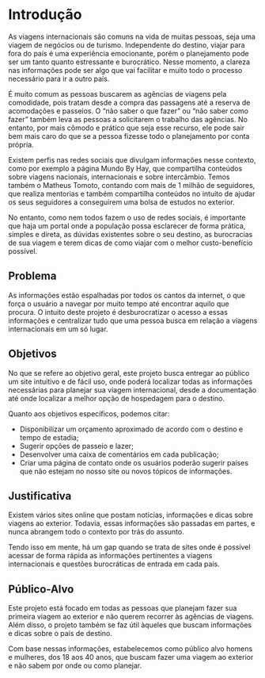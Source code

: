 # Introdução

As viagens internacionais são comuns na vida de muitas pessoas, seja uma viagem de negócios ou de turismo. Independente do destino, viajar para fora do país é uma experiência emocionante, porém o planejamento pode ser um tanto quanto estressante e burocrático. Nesse momento, a clareza nas informações pode ser algo que vai facilitar e muito todo o processo necessário para ir a outro país.

É muito comum as pessoas buscarem as agências de viagens pela comodidade, pois tratam desde a compra das passagens até a reserva de acomodações e passeios. O “não saber o que fazer” ou “não saber como fazer” também leva as pessoas a solicitarem o trabalho das agências. No entanto, por mais cômodo e prático que seja esse recurso, ele pode sair bem mais caro do que se a pessoa fizesse todo o planejamento por conta própria.

Existem perfis nas redes sociais que divulgam informações nesse contexto, como por exemplo a página Mundo By Hay, que compartilha conteúdos sobre viagens nacionais, internacionais e sobre intercâmbio. Temos também o Matheus Tomoto, contando com mais de 1 milhão de seguidores, que realiza mentorias e também compartilha conteúdos no intuito de ajudar os seus seguidores a conseguirem uma bolsa de estudos no exterior.
 
No entanto, como nem todos fazem o uso de redes sociais, é importante que haja um portal onde a população possa esclarecer de forma prática, simples e direta, as dúvidas existentes sobre o seu destino, as burocracias de sua viagem e terem dicas de como viajar com o melhor custo-benefício possível.


## Problema
As informações estão espalhadas por todos os cantos da internet, o que força o usuário a navegar por muito tempo até encontrar aquilo que procura. O intuito deste projeto é desburocratizar o acesso a essas informações e centralizar tudo que uma pessoa busca em relação a viagens internacionais em um só lugar. 

## Objetivos

No que se refere ao objetivo geral, este projeto busca entregar ao público um site intuitivo e de fácil uso, onde poderá localizar todas as informações necessárias para planejar sua viagem internacional, desde a documentação até onde localizar a melhor opção de hospedagem para o destino.

Quanto aos objetivos específicos, podemos citar:
-	Disponibilizar um orçamento aproximado de acordo com o destino e tempo de estadia;
-	Sugerir opções de passeio e lazer;
-	Desenvolver uma caixa de comentários em cada publicação;
-	Criar uma página de contato onde os usuários poderão sugerir países que não estejam no nosso site ou novos tópicos de informações.

## Justificativa

Existem vários sites online que postam notícias, informações e dicas sobre viagens ao exterior. Todavia, essas informações são passadas em partes, e nunca abrangem todo o contexto por trás do assunto.

Tendo isso em mente, há um gap quando se trata de sites onde é possível acessar de forma rápida as informações pertinentes a viagens internacionais e questões burocráticas de entrada em cada país.

## Público-Alvo

Este projeto está focado em todas as pessoas que planejam fazer sua primeira viagem ao exterior e não querem recorrer às agências de viagens. Além disso, o projeto também se faz útil àqueles que buscam informações e dicas sobre o país de destino.

Com base nessas informações, estabelecemos como público alvo homens e mulheres, dos 18 aos 40 anos, que buscam fazer uma viagem ao exterior e não sabem por onde ou como planejar. 

